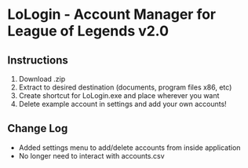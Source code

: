 # LoLogin - Account Manager for League of Legends v2.0

## Instructions
1. Download .zip
2. Extract to desired destination (documents, program files x86, etc)
3. Create shortcut for LoLogin.exe and place wherever you want
4. Delete example account in settings and add your own accounts!

## Change Log
- Added settings menu to add/delete accounts from inside application
- No longer need to interact with accounts.csv
